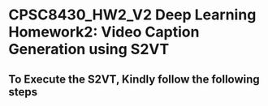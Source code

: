# CPSC8430_HW2_V2 Deep Learning Homework2: Video Caption Generation using S2VT

## To Execute the S2VT, Kindly follow the following steps
